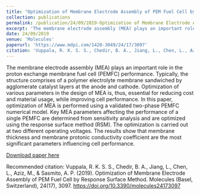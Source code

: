 ```yaml
---
title: "Optimization of Membrane Electrode Assembly of PEM Fuel Cell by Response Surface Method"
collection: publications
permalink: /publication/24/09/2019-Optimization of Membrane Electrode Assembly of PEM Fuel Cell by Response Surface Method
excerpt: 'The membrane electrode assembly (MEA) plays an important role in the proton exchange membrane fuel cell (PEMFC) performance. Typically, the structure comprises of a polymer electrolyte membrane sandwiched by agglomerate catalyst layers at the anode and cathode. Optimization of various parameters in the design of MEA is, thus, essential for reducing cost and material usage, while improving cell performance. In this paper, optimization of MEA is performed using a validated two-phase PEMFC numerical model. Key MEA parameters affecting the performance of a single PEMFC are determined from sensitivity analysis and are optimized using the response surface method (RSM). The optimization is carried out at two different operating voltages. The results show that membrane thickness and membrane protonic conductivity coefficient are the most significant parameters influencing cell performance.'
date: 24/09/2019
venue: 'Molecules'
paperurl: 'https://www.mdpi.com/1420-3049/24/17/3097'
citation: 'Vuppala, R. K. S. S., Chedir, B. A., Jiang, L., Chen, L., Aziz, M., &amp; Sasmito, A. P. (2019). Optimization of Membrane Electrode Assembly of PEM Fuel Cell by Response Surface Method. Molecules (Basel, Switzerland), 24(17), 3097. https://doi.org/10.3390/molecules24173097'
---
```

The membrane electrode assembly (MEA) plays an important role in the proton exchange membrane fuel cell (PEMFC) performance. Typically, the structure comprises of a polymer electrolyte membrane sandwiched by agglomerate catalyst layers at the anode and cathode. Optimization of various parameters in the design of MEA is, thus, essential for reducing cost and material usage, while improving cell performance. In this paper, optimization of MEA is performed using a validated two-phase PEMFC numerical model. Key MEA parameters affecting the performance of a single PEMFC are determined from sensitivity analysis and are optimized using the response surface method (RSM). The optimization is carried out at two different operating voltages. The results show that membrane thickness and membrane protonic conductivity coefficient are the most significant parameters influencing cell performance.

[Download paper here](https://www.mdpi.com/1420-3049/24/17/3097)

Recommended citation: Vuppala, R. K. S. S., Chedir, B. A., Jiang, L., Chen, L., Aziz, M., & Sasmito, A. P. (2019). Optimization of Membrane Electrode Assembly of PEM Fuel Cell by Response Surface Method. Molecules (Basel, Switzerland), 24(17), 3097. https://doi.org/10.3390/molecules24173097